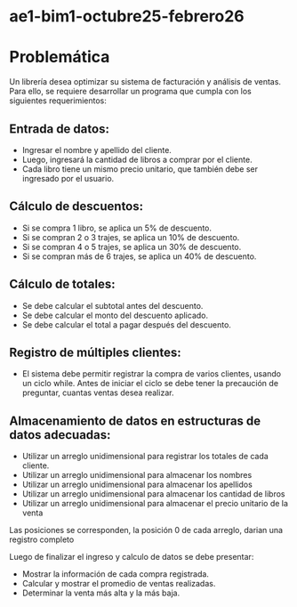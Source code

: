 # ae1-bim1-octubre25-febrero26

# Problemática
Un librería desea optimizar su sistema de facturación y análisis de ventas. Para ello, se requiere desarrollar un programa que cumpla con los siguientes requerimientos:

## Entrada de datos:

* Ingresar el nombre y apellido del cliente.
* Luego, ingresará la cantidad de libros a comprar por el cliente.
* Cada libro tiene un mismo precio unitario, que también debe ser ingresado por el usuario.

## Cálculo de descuentos:

* Si se compra 1 libro, se aplica un 5% de descuento.
* Si se compran 2 o 3 trajes, se aplica un 10% de descuento.
* Si se compran 4 o 5 trajes, se aplica un 30% de descuento.
* Si se compran más de 6 trajes, se aplica un 40% de descuento.

## Cálculo de totales:

* Se debe calcular el subtotal antes del descuento.
* Se debe calcular el monto del descuento aplicado.
* Se debe calcular el total a pagar después del descuento.

## Registro de múltiples clientes:

* El sistema debe permitir registrar la compra de varios clientes, usando un ciclo while. Antes de iniciar el ciclo se debe tener la precaución de preguntar, cuantas ventas desea realizar.

## Almacenamiento de datos en estructuras de datos adecuadas:

* Utilizar un arreglo unidimensional para registrar los totales de cada cliente.
* Utilizar un arreglo unidimensional para almacenar los nombres
* Utilizar un arreglo unidimensional para almacenar los apellidos
* Utilizar un arreglo unidimensional para almacenar los cantidad de libros
* Utilizar un arreglo unidimensional para almacenar el precio unitario de la venta

Las posiciones se corresponden, la posición 0 de cada arreglo, darian una registro completo

Luego de finalizar el ingreso y calculo de datos se debe presentar:
* Mostrar la información de cada compra registrada.
* Calcular y mostrar el promedio de ventas realizadas.
* Determinar la venta más alta y la más baja.
